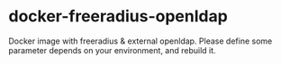 # docker-freeradius-openldap
Docker image with freeradius &amp; external openldap. Please define some parameter depends on your environment, and rebuild it.
